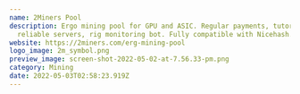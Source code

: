 ```yaml
---
name: 2Miners Pool
description: Ergo mining pool for GPU and ASIC. Regular payments, tutorials,
  reliable servers, rig monitoring bot. Fully compatible with Nicehash.
website: https://2miners.com/erg-mining-pool
logo_image: 2m_symbol.png
preview_image: screen-shot-2022-05-02-at-7.56.33-pm.png
category: Mining
date: 2022-05-03T02:58:23.919Z
---
```

